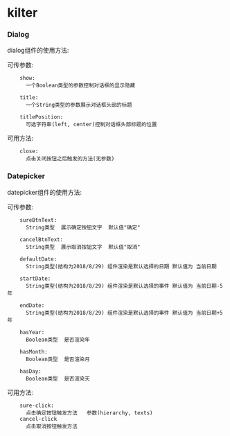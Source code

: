 # kilter

### Dialog
dialog组件的使用方法:

可传参数:

        show:
          一个Boolean类型的参数控制对话框的显示隐藏

        title:   
          一个String类型的参数展示对话框头部的标题

        titlePosition:
          可选字符串(left, center)控制对话框头部标题的位置

可用方法:

        close:
          点击关闭按钮之后触发的方法(无参数)

### Datepicker
datepicker组件的使用方法:

可传参数:

        sureBtnText:
          String类型  展示确定按钮文字  默认值"确定"

        cancelBtnText:
          String类型  展示取消按钮文字  默认值"取消"
        
        defaultDate:
          String类型(结构为2018/8/29) 组件渲染是默认选择的日期 默认值为 当前日期

        startDate:
          String类型(结构为2018/8/29) 组件渲染是默认选择的事件 默认值为 当前日期-5年

        endDate:
          String类型(结构为2018/8/29) 组件渲染是默认选择的事件 默认值为 当前日期+5年

        hasYear:
          Boolean类型  是否渲染年

        hasMonth:
          Boolean类型  是否渲染月

        hasDay:
          Boolean类型  是否渲染天

可用方法:

        sure-click:
          点击确定按钮触发方法   参数(hierarchy, texts)
        cancel-click
          点击取消按钮触发方法
        

          